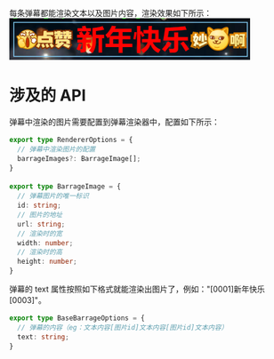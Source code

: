 每条弹幕都能渲染文本以及图片内容，渲染效果如下所示：
![渲染效果](../assets/imgs/0003.png)

# 涉及的 API
弹幕中渲染的图片需要配置到弹幕渲染器中，配置如下所示：
```ts
export type RendererOptions = {
  // 弹幕中渲染图片的配置
  barrageImages?: BarrageImage[];
}

export type BarrageImage = {
  // 弹幕图片的唯一标识
  id: string;
  // 图片的地址
  url: string;
  // 渲染时的宽
  width: number;
  // 渲染时的高
  height: number;
}
```
弹幕的 text 属性按照如下格式就能渲染出图片了，例如："[0001]新年快乐[0003]"。
```ts
export type BaseBarrageOptions = {
  // 弹幕的内容（eg：文本内容[图片id]文本内容[图片id]文本内容）
  text: string;
}
```